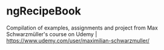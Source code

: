 # ngRecipeBook
Compilation of examples, assignments and project from Max Schwarzmüller's course on Udemy | https://www.udemy.com/user/maximilian-schwarzmuller/


